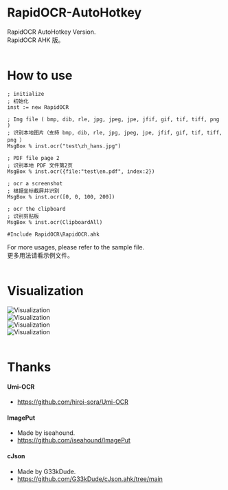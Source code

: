 # RapidOCR-AutoHotkey  
RapidOCR AutoHotkey Version.  
RapidOCR AHK 版。  
  <br>
# How to use  
```AutoHotkey
; initialize
; 初始化
inst := new RapidOCR

; Img file ( bmp, dib, rle, jpg, jpeg, jpe, jfif, gif, tif, tiff, png )
; 识别本地图片（支持 bmp, dib, rle, jpg, jpeg, jpe, jfif, gif, tif, tiff, png ）
MsgBox % inst.ocr("test\zh_hans.jpg")

; PDF file page 2
; 识别本地 PDF 文件第2页
MsgBox % inst.ocr({file:"test\en.pdf", index:2})

; ocr a screenshot
; 根据坐标截屏并识别
MsgBox % inst.ocr([0, 0, 100, 200])

; ocr the clipboard
; 识别剪贴板
MsgBox % inst.ocr(ClipboardAll)

#Include RapidOCR\RapidOCR.ahk
```
For more usages, please refer to the sample file.  
更多用法请看示例文件。  
  <br>
# Visualization  
  ![Visualization](https://raw.githubusercontent.com/PaddlePaddle/PaddleOCR/release/2.3/doc/imgs_results/ch_ppocr_mobile_v2.0/00006737.jpg)  
  ![Visualization](https://raw.githubusercontent.com/PaddlePaddle/PaddleOCR/release/2.3/doc/imgs_results/french_0.jpg)  
  ![Visualization](https://raw.githubusercontent.com/PaddlePaddle/PaddleOCR/release/2.3/doc/imgs_results/korean.jpg)  
  ![Visualization](https://raw.githubusercontent.com/PaddlePaddle/PaddleOCR/release/2.3/doc/imgs_results/ch_ppocr_mobile_v2.0/img_12.jpg)  
  <br>
# Thanks  
#### Umi-OCR
* https://github.com/hiroi-sora/Umi-OCR  
  
#### ImagePut
* Made by iseahound.  
* https://github.com/iseahound/ImagePut  
  
#### cJson
* Made by G33kDude.  
* https://github.com/G33kDude/cJson.ahk/tree/main  

